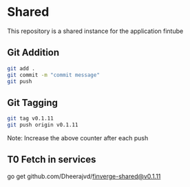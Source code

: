 # Shared
This repository is a shared instance for the application fintube

## Git Addition

```bash
git add .
git commit -m "commit message"
git push
```

## Git Tagging
```bash
git tag v0.1.11
git push origin v0.1.11
```

Note: Increase the above counter after each push

## T0 Fetch in services
go get github.com/Dheerajvd/finverge-shared@v0.1.11